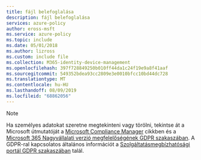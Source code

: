 ```yaml
---
title: fájl belefoglalása
description: fájl belefoglalása
services: azure-policy
author: eross-msft
ms.service: azure-policy
ms.topic: include
ms.date: 05/01/2018
ms.author: lizross
ms.custom: include file
ms.collection: M365-identity-device-management
ms.openlocfilehash: 397f728849250b010ff44da1c24f19e9a8f41aaf
ms.sourcegitcommit: 549352bdea93cc2809e3e0010bfcc10bd44dc728
ms.translationtype: MT
ms.contentlocale: hu-HU
ms.lasthandoff: 08/09/2019
ms.locfileid: "68862056"
---
```

>[!Note]
>Ha személyes adatokat szeretne megtekinteni vagy törölni, tekintse át a Microsoft útmutatóját a [Microsoft Compliance Manager](https://servicetrust.microsoft.com/ComplianceManager) cikkben és a [Microsoft 365 Nagyvállalati verzió megfelelőségének GDPR szakaszában](https://docs.microsoft.com/microsoft-365/compliance/gdpr). A GDPR-ral kapcsolatos általános információt a [Szolgáltatásmegbízhatósági portál GDPR szakaszában](https://servicetrust.microsoft.com/ViewPage/GDPRGetStarted) talál.

